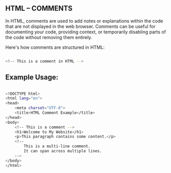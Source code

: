 ## HTML – COMMENTS

In HTML, comments are used to add notes or explanations within the code that are not displayed in the web browser. Comments can be useful for documenting your code, providing context, or temporarily disabling parts of the code without removing them entirely.

Here's how comments are structured in HTML:

```bash

<!-- This is a comment in HTML -->

```

## Example Usage:

```bash

<!DOCTYPE html>
<html lang="en">
<head>
    <meta charset="UTF-8">
    <title>HTML Comment Example</title>
</head>
<body>
    <!-- This is a comment -->
    <h1>Welcome to My Website</h1>
    <p>This paragraph contains some content.</p>
    <!--
        This is a multi-line comment.
        It can span across multiple lines.
    -->
</body>
</html>
```